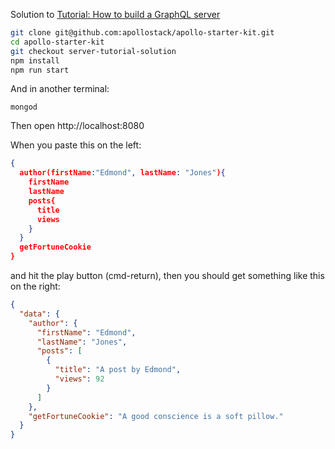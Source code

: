 Solution to [Tutorial: How to build a GraphQL server](https://medium.com/apollo-stack/tutorial-building-a-graphql-server-cddaa023c035#.wy5h1htxs)

```sh
git clone git@github.com:apollostack/apollo-starter-kit.git
cd apollo-starter-kit
git checkout server-tutorial-solution
npm install
npm run start
```

And in another terminal:

```
mongod
```

Then open http://localhost:8080

When you paste this on the left:

```json
{
  author(firstName:"Edmond", lastName: "Jones"){
    firstName
    lastName
    posts{
      title
      views
    }
  }
  getFortuneCookie
}
```

and hit the play button (cmd-return), then you should get something like this on the right:

```json
{
  "data": {
    "author": {
      "firstName": "Edmond",
      "lastName": "Jones",
      "posts": [
        {
          "title": "A post by Edmond",
          "views": 92
        }
      ]
    },
    "getFortuneCookie": "A good conscience is a soft pillow."
  }
}
```  
